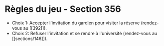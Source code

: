 # Règles du jeu - Section 356

- Choix 1: Accepter l'invitation du gardien pour visiter la réserve (rendez-vous au [[392]]).
- Choix 2: Refuser l'invitation et se rendre à l'université (rendez-vous au [[sections/146]]).